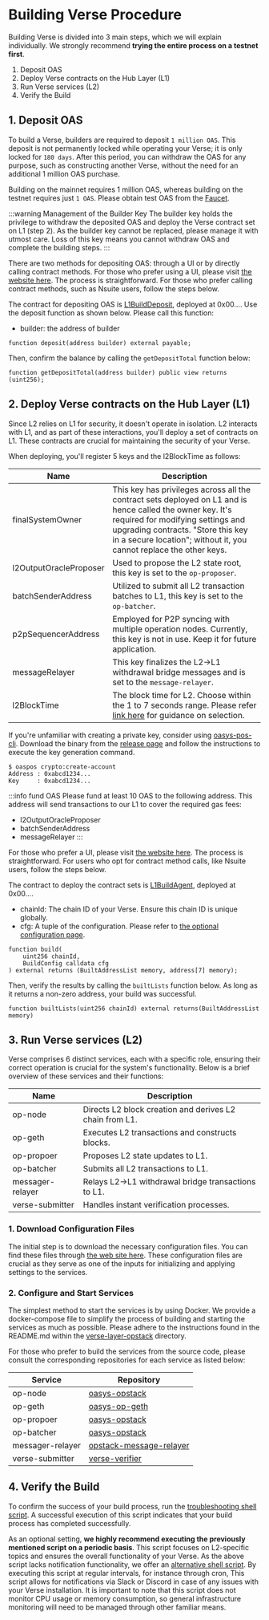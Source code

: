 # Building Verse Procedure
Building Verse is divided into 3 main steps, which we will explain individually. We strongly recommend **trying the entire process on a testnet first**.
1. Deposit OAS
2. Deploy Verse contracts on the Hub Layer (L1)
3. Run Verse services (L2)
4. Verify the Build

## 1. Deposit OAS
To build a Verse, builders are required to deposit `1 million OAS`. This deposit is not permanently locked while operating your Verse; it is only locked for `180 days`. After this period, you can withdraw the OAS for any purpose, such as constructing another Verse, without the need for an additional 1 million OAS purchase.

Building on the mainnet requires 1 million OAS, whereas building on the testnet requires just `1 OAS`. Please obtain test OAS from the [Faucet](https://faucet.testnet.oasys.games/).

:::warning Management of the Builder Key
The builder key holds the privilege to withdraw the deposited OAS and deploy the Verse contract set on L1 (step 2). As the builder key cannot be replaced, please manage it with utmost care. Loss of this key means you cannot withdraw OAS and complete the building steps.
:::

There are two methods for depositing OAS: through a UI or by directly calling contract methods.
For those who prefer using a UI, please visit [the website here](https://tools-fe.oasys.games/). The process is straightforward.
For those who prefer calling contract methods, such as Nsuite users, follow the steps below.

The contract for depositing OAS is [L1BuildDeposit](https://github.com/oasysgames/oasys-opstack/blob/feat/l1-migrate/packages/contracts-bedrock/src/oasys/L1/build/L1BuildDeposit.sol), deployed at 0x00....
Use the deposit function as shown below. Please call this function:

- builder: the address of builder
```solidity
function deposit(address builder) external payable;
```

Then, confirm the balance by calling the `getDepositTotal` function below:
```solidity
function getDepositTotal(address builder) public view returns (uint256);
```

## 2. Deploy Verse contracts on the Hub Layer (L1)
Since L2 relies on L1 for security, it doesn't operate in isolation. L2 interacts with L1, and as part of these interactions, you'll deploy a set of contracts on L1. These contracts are crucial for maintaining the security of your Verse.

When deploying, you'll register 5 keys and the l2BlockTime as follows:

| Name | Description |
|--|--|
|finalSystemOwner|This key has privileges across all the contract sets deployed on L1 and is hence called the owner key. It's required for modifying settings and upgrading contracts. "Store this key in a secure location"; without it, you cannot replace the other keys.|
|l2OutputOracleProposer|Used to propose the L2 state root, this key is set to the `op-proposer`.|
|batchSenderAddress|Utilized to submit all L2 transaction batches to L1, this key is set to the `op-batcher`.|
|p2pSequencerAddress|Employed for P2P syncing with multiple operation nodes. Currently, this key is not in use. Keep it for future application.|
|messageRelayer|This key finalizes the L2->L1 withdrawal bridge messages and is set to the `message-relayer`.|
|l2BlockTime|The block time for L2. Choose within the 1 to 7 seconds range. Please refer [link here](/docs/verse-developer/how-to-build-verse/optional-configs#which-block-time-should-i-choose) for guidance on selection.|

If you're unfamiliar with creating a private key, consider using [oasys-pos-cli](https://github.com/oasysgames/oasys-pos-cli). Download the binary from the [release page](https://github.com/oasysgames/oasys-pos-cli/releases) and follow the instructions to execute the key generation command.
```shell
$ oaspos crypto:create-account
Address : 0xabcd1234...
Key     : 0xabcd1234...
```

:::info fund OAS
Please fund at least 10 OAS to the following address. This address will send transactions to our L1 to cover the required gas fees:
- l2OutputOracleProposer
- batchSenderAddress
- messageRelayer
:::

For those who prefer a UI, please visit [the website here](https://tools-fe.oasys.games/build-verse). The process is straightforward.
For users who opt for contract method calls, like Nsuite users, follow the steps below.

The contract to deploy the contract sets is [L1BuildAgent](https://github.com/oasysgames/oasys-opstack/blob/feat/l1-migrate/packages/contracts-bedrock/src/oasys/L1/build/L1BuildAgent.sol), deployed at 0x00....
- chainId: The chain ID of your Verse. Ensure this chain ID is unique globally.
- cfg: A tuple of the configuration. Please refer to [the optional configuration page](/docs/verse-developer/how-to-build-verse/optional-configs#verse-contracts-deployment-configuration).
```solidity
function build(
    uint256 chainId,
    BuildConfig calldata cfg
) external returns (BuiltAddressList memory, address[7] memory);
```

Then, verify the results by calling the `builtLists` function below. As long as it returns a non-zero address, your build was successful.
```solidity
function builtLists(uint256 chainId) external returns(BuiltAddressList memory)
```

## 3. Run Verse services (L2)
Verse comprises 6 distinct services, each with a specific role, ensuring their correct operation is crucial for the system's functionality. Below is a brief overview of these services and their functions:

| Name | Description |
|--|--|
|op-node|Directs L2 block creation and derives L2 chain from L1.|
|op-geth|Executes L2 transactions and constructs blocks.|
|op-propoer|Proposes L2 state updates to L1.|
|op-batcher|Submits all L2 transactions to L1.|
|messager-relayer|Relays L2->L1 withdrawal bridge transactions to L1.|
|verse-submitter|Handles instant verification processes.|

### 1. Download Configuration Files
The initial step is to download the necessary configuration files. You can find these files through [the web site here](https://tools-fe.oasys.games/check-verse). These configuration files are crucial as they serve as one of the inputs for initializing and applying settings to the services.

### 2. Configure and Start Services
The simplest method to start the services is by using Docker. We provide a docker-compose file to simplify the process of building and starting the services as much as possible. Please adhere to the instructions found in the README.md within the [verse-layer-opstack](https://github.com/oasysgames/verse-layer-opstack) directory.

For those who prefer to build the services from the source code, please consult the corresponding repositories for each service as listed below:

| Service | Repository |
|--|--|
|op-node|[oasys-opstack](https://github.com/oasysgames/oasys-opstack)|
|op-geth|[oasys-op-geth](https://github.com/oasysgames/oasys-op-geth)|
|op-propoer|[oasys-opstack](https://github.com/oasysgames/oasys-opstack)|
|op-batcher|[oasys-opstack](https://github.com/oasysgames/oasys-opstack)|
|messager-relayer|[opstack-message-relayer](https://github.com/oasysgames/opstack-message-relayer)|
|verse-submitter|[verse-verifier](https://github.com/oasysgames/verse-verifier)|

## 4. Verify the Build
To confirm the success of your build process, run the [troubleshooting shell script](/docs/verse-developer/how-to-build-verse/monitor#troubleshooting-assistance). A successful execution of this script indicates that your build process has completed successfully.

As an optional setting, **we highly recommend executing the previously mentioned script on a periodic basis**. This script focuses on L2-specific topics and ensures the overall functionality of your Verse. As the above script lacks notification functionality, we offer an [alternative shell script](/docs/verse-developer/how-to-build-verse/monitor#monitoring-alert-assistance). By executing this script at regular intervals, for instance through cron, This script allows for notifications via Slack or Discord in case of any issues with your Verse installation. It is important to note that this script does not monitor CPU usage or memory consumption, so general infrastructure monitoring will need to be managed through other familiar means.
